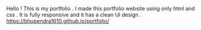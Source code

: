 Hello ! This is my portfolio . I made this portfolio website using only html and css .
It is fully responsive and it has a clean UI design .
https://bhupendra1610.github.io/portfolio/
